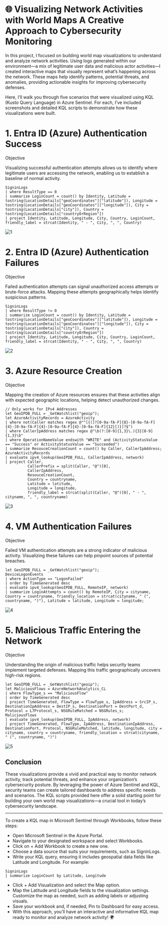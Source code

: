 # 🌐 Visualizing Network Activities with World Maps A Creative Approach to Cybersecurity Monitoring
In this project, I focused on building world map visualizations to understand and analyze network activities. Using logs generated within our environment—a mix of legitimate user data and malicious actor activities—I created interactive maps that visually represent what’s happening across the network. These maps help identify patterns, potential threats, and anomalies, providing actionable insights for improving cybersecurity defenses.

Here, I’ll walk you through five scenarios that were visualized using KQL (Kusto Query Language) in Azure Sentinel. For each, I’ve included screenshots and detailed KQL scripts to demonstrate how these visualizations were built.
# 1. Entra ID (Azure) Authentication Success

Objective

Visualizing successful authentication attempts allows us to identify where legitimate users are accessing the network, enabling us to establish a baseline of normal activity.
```
SigninLogs
| where ResultType == 0
| summarize LoginCount = count() by Identity, Latitude = tostring(LocationDetails["geoCoordinates"]["latitude"]), Longitude = tostring(LocationDetails["geoCoordinates"]["longitude"]), City = tostring(LocationDetails["city"]), Country = tostring(LocationDetails["countryOrRegion"])
| project Identity, Latitude, Longitude, City, Country, LoginCount, friendly_label = strcat(Identity, " - ", City, ", ", Country)
```
![1](https://github.com/user-attachments/assets/9a9dcf3a-acdc-4658-8a61-b8cc2102ff5e)

# 2. Entra ID (Azure) Authentication Failures

Objective

Failed authentication attempts can signal unauthorized access attempts or brute-force attacks. Mapping these attempts geographically helps identify suspicious patterns.
```
SigninLogs
| where ResultType != 0
| summarize LoginCount = count() by Identity, Latitude = tostring(LocationDetails["geoCoordinates"]["latitude"]), Longitude = tostring(LocationDetails["geoCoordinates"]["longitude"]), City = tostring(LocationDetails["city"]), Country = tostring(LocationDetails["countryOrRegion"])
| project Identity, Latitude, Longitude, City, Country, LoginCount, friendly_label = strcat(Identity, " - ", City, ", ", Country)
```
![2](https://github.com/user-attachments/assets/fa6bebc2-4284-4903-a8b9-3615d08b493c)

# 3. Azure Resource Creation

Objective

Mapping the creation of Azure resources ensures that these activities align with expected geographic locations, helping detect unauthorized changes.
```
// Only works for IPv4 Addresses
let GeoIPDB_FULL = _GetWatchlist("geoip");
let AzureActivityRecords = AzureActivity
| where not(Caller matches regex @"^[{(]?[0-9a-fA-F]{8}-[0-9a-fA-F]{4}-[0-9a-fA-F]{4}-[0-9a-fA-F]{4}-[0-9a-fA-F]{12}[)}]?$")
| where CallerIpAddress matches regex @"\b(?:[0-9]{1,3}\.){3}[0-9]{1,3}\b"
| where OperationNameValue endswith "WRITE" and (ActivityStatusValue == "Success" or ActivityStatusValue == "Succeeded")
| summarize ResouceCreationCount = count() by Caller, CallerIpAddress;
AzureActivityRecords
| evaluate ipv4_lookup(GeoIPDB_FULL, CallerIpAddress, network)
| project Caller, 
          CallerPrefix = split(Caller, "@")[0],
          CallerIpAddress, 
          ResouceCreationCount, 
          Country = countryname, 
          Latitude = latitude, 
          Longitude = longitude, 
          friendly_label = strcat(split(Caller, "@")[0], " - ", cityname, ", ", countryname)
```
![3](https://github.com/user-attachments/assets/daf006a2-65f0-4e4b-9b32-fe570a87d962)

# 4. VM Authentication Failures

Objective

Failed VM authentication attempts are a strong indicator of malicious activity. Visualizing these failures can help pinpoint sources of potential breaches.
```
let GeoIPDB_FULL = _GetWatchlist("geoip");
DeviceLogonEvents
| where ActionType == "LogonFailed"
| order by TimeGenerated desc
| evaluate ipv4_lookup(GeoIPDB_FULL, RemoteIP, network)
| summarize LoginAttempts = count() by RemoteIP, City = cityname, Country = countryname, friendly_location = strcat(cityname, " (", countryname, ")"), Latitude = latitude, Longitude = longitude;
```
![4](https://github.com/user-attachments/assets/07bcb68d-cd10-410f-9974-2cb2204f8fbd)

# 5. Malicious Traffic Entering the Network

Objective

Understanding the origin of malicious traffic helps security teams implement targeted defenses. Mapping this traffic geographically uncovers high-risk regions.
```
let GeoIPDB_FULL = _GetWatchlist("geoip");
let MaliciousFlows = AzureNetworkAnalytics_CL 
| where FlowType_s == "MaliciousFlow"
| order by TimeGenerated desc
| project TimeGenerated, FlowType = FlowType_s, IpAddress = SrcIP_s, DestinationIpAddress = DestIP_s, DestinationPort = DestPort_d, Protocol = L7Protocol_s, NSGRuleMatched = NSGRules_s;
MaliciousFlows
| evaluate ipv4_lookup(GeoIPDB_FULL, IpAddress, network)
| project TimeGenerated, FlowType, IpAddress, DestinationIpAddress, DestinationPort, Protocol, NSGRuleMatched, latitude, longitude, city = cityname, country = countryname, friendly_location = strcat(cityname, " (", countryname, ")")
```
![5](https://github.com/user-attachments/assets/55fd6bea-2fef-483f-a421-64a2e4f1afef)




## Conclusion

These visualizations provide a vivid and practical way to monitor network activity, track potential threats, and enhance your organization’s cybersecurity posture. By leveraging the power of Azure Sentinel and KQL, security teams can create tailored dashboards to address specific needs and scenarios. The KQL scripts provided here offer a solid starting point for building your own world map visualizations—a crucial tool in today’s cybersecurity landscape.

---------
To create a KQL map in Microsoft Sentinel through Workbooks, follow these steps:

- Open Microsoft Sentinel in the Azure Portal.
- Navigate to your designated workspace and select Workbooks.
- Click on + Add Workbook to create a new one.
- Choose a data source that suits your requirements, such as SigninLogs.
- Write your KQL query, ensuring it includes geospatial data fields like Latitude and Longitude. For example:
```kql
SigninLogs
| summarize LoginCount by Latitude, Longitude
```
- Click + Add Visualization and select the Map option.
- Map the Latitude and Longitude fields to the visualization settings. Customize the map as needed, such as adding labels or adjusting visuals.
- Save your workbook and, if needed, Pin to Dashboard for easy access.
- With this approach, you’ll have an interactive and informative KQL map ready to monitor and analyze network activity! 🌍
